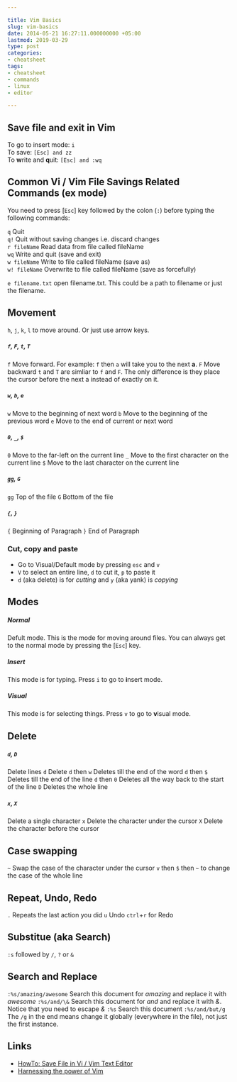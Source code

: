 ```yaml
---

title: Vim Basics
slug: vim-basics
date: 2014-05-21 16:27:11.000000000 +05:00
lastmod: 2019-03-29
type: post
categories:
- cheatsheet
tags:
- cheatsheet
- commands
- linux
- editor

---
```


## Save file and exit in Vim

To go to insert mode: `i`  
To save: `[Esc] and zz`  
To **w**rite and **q**uit: `[Esc] and :wq`  

## Common Vi / Vim File Savings Related Commands (ex mode)

You need to press [`Esc`] key followed by the colon (`:`) before typing the following commands:

`q` Quit  
`q!` Quit without saving changes i.e. discard changes  
`r fileName` Read data from file called fileName  
`wq` Write and quit (save and exit)  
`w fileName` Write to file called fileName (save as)  
`w! fileName` Overwrite to file called fileName (save as forcefully)  

`e filename.txt` open filename.txt. This could be a path to filename or just the filename.

## Movement

`h`, `j`, `k`, `l` to move around. Or just use arrow keys.

##### `f`, `F`, `t`, `T`
`f` Move forward. For example: `f` then `a` will take you to the next **a**.
`F` Move backward
`t` and `T` are simliar to `f` and `F`. The only difference is they place the cursor before the next a instead of exactly on it.

##### `w`, `b`, `e` 
`w` Move to the beginning of next word
`b` Move to the beginning of the previous word 
`e`  Move to the end of current or next word

##### `0`, `_`, `$`
`0` Move to the far-left on the current line
`_` Move to the first character on the current line
`$` Move to the last character on the current line

##### `gg`, `G`
`gg` Top of the file
`G` Bottom of the file

##### `{`, `}`
`{` Beginning of Paragraph
`}` End of Paragraph

### Cut, copy and paste

- Go to Visual/Default mode by pressing `esc` and `v`
- `V` to select an entire line, `d` to cut it, `p` to paste it
- `d` (aka delete) is for _cutting_ and `y` (aka yank) is _copying_

## Modes

##### Normal 
Defult mode. This is the mode for moving around files. You can always get to the normal mode by pressing the [`Esc`] key. 

##### Insert
This mode is for typing. Press `i` to go to **i**nsert mode.

##### Visual 
This mode is for selecting things. Press `v` to go to **v**isual mode.

## Delete

##### `d`, `D`
Delete lines
`d` Delete
`d` then `w` Deletes till the end of the word
`d` then `$` Deletes till the end of the line
`d` then `0` Deletes all the way back to the start of the line
`D` Deletes the whole line

##### `x`, `X`
Delete a single character
`x` Delete the character under the cursor
`X` Delete the character before the cursor

## Case swapping

`~` Swap the case of the character under the cursor
`v` then `$` then `~` to change the case of the whole line

## Repeat, Undo, Redo

`.` Repeats the last action you did
`u` Undo
`ctrl`+`r` for Redo


## Substitue (aka Search)

`:s` followed by `/`, `?` or `&`

## Search and Replace

`:%s/amazing/awesome` Search this document for *amazing* and replace it with *awesome*
`:%s/and/\&` Search this document for *and* and replace it with *&*. Notice that you need to escape *&*
`:%s` Search this document
`:%s/and/but/g` The `/g` in the end means change it globally (everywhere in the file), not just the first instance.

Links
---

- [HowTo: Save File in Vi / Vim Text Editor](http://www.cyberciti.biz/faq/save-file-in-vi-vim-linux-apple-macos-unix-bsd/)
- [Harnessing the power of Vim](https://teamtreehouse.com/library/harnessing-the-power-of-vim)
